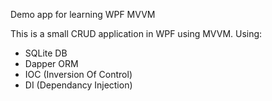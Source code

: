 Demo app for learning WPF MVVM

This is a small CRUD application in WPF using MVVM.
Using:
  - SQLite DB
  - Dapper ORM
  - IOC (Inversion Of Control)
  - DI (Dependancy Injection)

